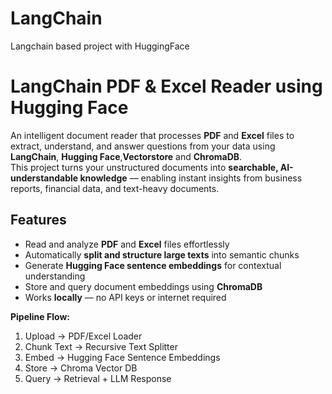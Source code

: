 # LangChain
Langchain based project with HuggingFace
# LangChain PDF & Excel Reader using Hugging Face

An intelligent document reader that processes **PDF** and **Excel** files to extract, understand, and answer questions from your data using **LangChain**, **Hugging Face**,**Vectorstore** and **ChromaDB**.  
This project turns your unstructured documents into **searchable, AI-understandable knowledge** — enabling instant insights from business reports, financial data, and text-heavy documents.

## Features

- Read and analyze **PDF** and **Excel** files effortlessly  
- Automatically **split and structure large texts** into semantic chunks  
- Generate **Hugging Face sentence embeddings** for contextual understanding  
- Store and query document embeddings using **ChromaDB**  
- Works **locally** — no API keys or internet required  

**Pipeline Flow:**
1. Upload → PDF/Excel Loader  
2. Chunk Text → Recursive Text Splitter  
3. Embed → Hugging Face Sentence Embeddings  
4. Store → Chroma Vector DB  
5. Query → Retrieval + LLM Response
